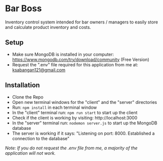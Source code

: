 # Bar Boss
Inventory control system intended for bar owners / managers to easily store and calculate product inventory and costs.

## Setup ##
* Make sure MongoDB is installed in your computer: https://www.mongodb.com/try/download/community (Free Version)
* Request the ".env" file required for this application from me at: ksabangan121@gmail.com

## Installation ##
* Clone the Repo
* Open new terminal windows for the "client" and the "server" directories
* Run: <code>npm install</code> in each terminal window
* In the "client" terminal run: <code>npm run start</code> to start up the client
* Check if the client is working by visiting: http://localhost:3000
* In the "server" terminal run: <code>nodemon server.js</code> to start up the MongoDB database
* The server is working if it says: "Listening on port: 8000. Established a connection to the database"

<i>Note: If you do not request the .env file from me, a majority of the application will not work.</i>
